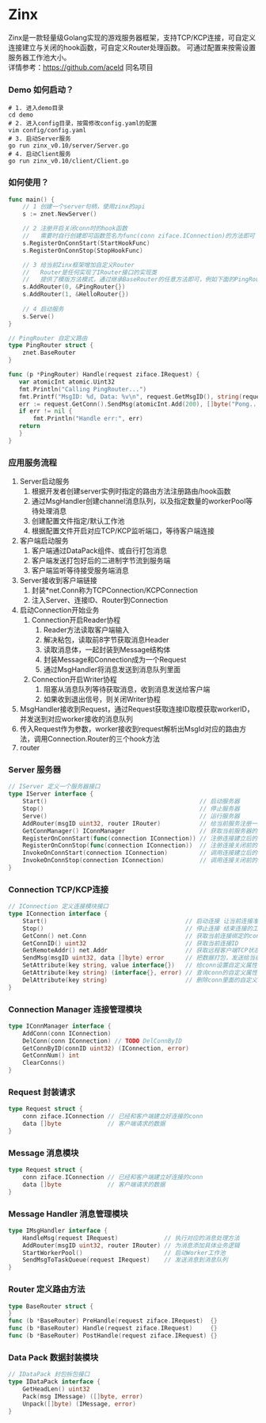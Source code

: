 # Zinx

Zinx是一款轻量级Golang实现的游戏服务器框架，支持TCP/KCP连接，可自定义连接建立与关闭的hook函数，可自定义Router处理函数。
可通过配置来按需设置服务器工作池大小。\
详情参考：https://github.com/aceld 同名项目

### Demo 如何启动？
```shell
# 1. 进入demo目录 
cd demo 
# 2. 进入config目录，按需修改config.yaml的配置
vim config/config.yaml
# 3. 启动Server服务
go run zinx_v0.10/server/Server.go
# 4. 启动Client服务
go run zinx_v0.10/client/Client.go
```

### 如何使用？
```go
func main() {
	// 1 创建一个server句柄，使用zinx的api
	s := znet.NewServer()

	// 2 注册开启关闭conn时的hook函数
	//   需要时自行创建即可函数签名为func(conn ziface.IConnection)的方法即可
	s.RegisterOnConnStart(StartHookFunc)
	s.RegisterOnConnStop(StopHookFunc)

	// 3 给当前Zinx框架增加自定义Router
	//   Router是任何实现了IRouter接口的实现类
	//   提供了模版方法模式，通过继承BaseRouter的任意方法即可，例如下面的PingRouter
	s.AddRouter(0, &PingRouter{})
	s.AddRouter(1, &HelloRouter{})
	
	// 4 启动服务
	s.Serve()
}

// PingRouter 自定义路由
type PingRouter struct {
    znet.BaseRouter
}

func (p *PingRouter) Handle(request ziface.IRequest) {
   var atomicInt atomic.Uint32
   fmt.Println("Calling PingRouter...")
   fmt.Printf("MsgID: %d, Data: %v\n", request.GetMsgID(), string(request.GetMsgData()))
   err := request.GetConn().SendMsg(atomicInt.Add(200), []byte("Pong...\n"))
   if err != nil {
	   fmt.Println("Handle err:", err)
   return
   }
}
```

### 应用服务流程
1. Server启动服务
   1. 根据开发者创建server实例时指定的路由方法注册路由/hook函数
   2. 通过MsgHandler创建channel消息队列，以及指定数量的workerPool等待处理消息
   3. 创建配置文件指定/默认工作池
   4. 根据配置文件开启对应TCP/KCP监听端口，等待客户端连接
2. 客户端启动服务
   1. 客户端通过DataPack组件、或自行打包消息
   2. 客户端发送打包好后的二进制字节流到服务端
   3. 客户端监听等待接受服务端消息
3. Server接收到客户端链接
   1. 封装*net.Conn称为TCPConnection/KCPConnection
   2. 注入Server、连接ID、Router到Connection
4. 启动Connection开始业务
   1. Connection开启Reader协程
      1. Reader方法读取客户端输入
      2. 解决粘包，读取前8字节获取消息Header
      3. 读取消息体，一起封装到Message结构体
      4. 封装Message和Connection成为一个Request
      5. 通过MsgHandler将消息发送到消息队列里面
   2. Connection开启Writer协程
      1. 阻塞从消息队列等待获取消息，收到消息发送给客户端
      2. 如果收到退出信号，则关闭Writer协程
5. MsgHandler接收到Request，通过Request获取连接ID取模获取workerID，并发送到对应worker接收的消息队列
6. 传入Request作为参数，worker接收到request解析出MsgId对应的路由方法，调用Connection.Router的三个hook方法
7. router

### Server 服务器
```go
// IServer 定义一个服务器接口
type IServer interface {
    Start()                                           // 启动服务器
    Stop()                                            // 停止服务器
    Serve()                                           // 运行服务器
    AddRouter(msgID uint32, router IRouter)           // 给当前服务注册一个路由方法，供客户端的连接处理使用
    GetConnManager() IConnManager                     // 获取当前服务器的连接管理器
    RegisterOnConnStart(func(connection IConnection)) // 注册连接建立后的hook函数
    RegisterOnConnStop(func(connection IConnection))  // 注册连接关闭前的hook函数
    InvokeOnConnStart(connection IConnection)         // 调用连接建立后的hook函数
    InvokeOnConnStop(connection IConnection)          // 调用连接关闭前的hook函数
}
```

### Connection TCP/KCP连接
```go
// IConnection 定义连接模块接口
type IConnection interface {
    Start()                                       // 启动连接 让当前连接准备开始工作
    Stop()                                        // 停止连接 结束连接的工作
    GetConn() net.Conn                            // 获取当前连接绑定的conn
    GetConnID() uint32                            // 获取当前连接ID
    GetRemoteAddr() net.Addr                      // 获取远程客户端TCP状态 IP Port
    SendMsg(msgID uint32, data []byte) error      // 把数据打包，发送给当前连接的worker的channel
    SetAttribute(key string, value interface{})   // 给conn设置自定义属性
    GetAttribute(key string) (interface{}, error) // 查询conn的自定义属性
    DelAttribute(key string)                      // 删除conn里面的自定义属性
}
```

### Connection Manager 连接管理模块
```go
type IConnManager interface {
    AddConn(conn IConnection)
    DelConn(conn IConnection) // TODO DelConnByID
    GetConnByID(connID uint32) (IConnection, error)
    GetConnNum() int
    ClearConns()
}
```

### Request 封装请求
```go
type Request struct {
    conn ziface.IConnection // 已经和客户端建立好连接的conn
    data []byte             // 客户端请求的数据
}
```

### Message 消息模块
```go
type Request struct {
    conn ziface.IConnection // 已经和客户端建立好连接的conn
    data []byte             // 客户端请求的数据
}
```

### Message Handler 消息管理模块
```go
type IMsgHandler interface {
    HandleMsg(request IRequest)             // 执行对应的消息处理方法
    AddRouter(msgID uint32, router IRouter) // 为消息添加具体业务逻辑
    StartWorkerPool()                       // 启动Worker工作池
    SendMsgToTaskQueue(request IRequest)    // 发送消息到消息队列
}
```

### Router 定义路由方法
```go
type BaseRouter struct {
}
func (b *BaseRouter) PreHandle(request ziface.IRequest)  {}
func (b *BaseRouter) Handle(request ziface.IRequest)     {}
func (b *BaseRouter) PostHandle(request ziface.IRequest) {}

```

### Data Pack 数据封装模块
```go
// IDataPack 封包拆包接口
type IDataPack interface {
    GetHeadLen() uint32
    Pack(msg IMessage) ([]byte, error)
    Unpack([]byte) (IMessage, error)
}

```